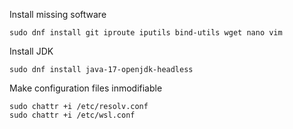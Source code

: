 Install missing software
```
sudo dnf install git iproute iputils bind-utils wget nano vim
```

Install JDK
```
sudo dnf install java-17-openjdk-headless
```

Make configuration files inmodifiable

```
sudo chattr +i /etc/resolv.conf
sudo chattr +i /etc/wsl.conf
```
